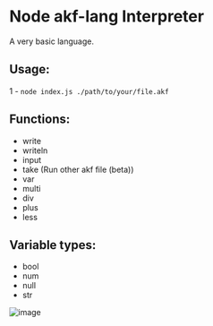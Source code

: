 # Node akf-lang Interpreter
A very basic language. 

## Usage:
1 - `node index.js ./path/to/your/file.akf`

## Functions:
- write
- writeln
- input
- take (Run other akf file (beta))
- var
- multi
- div
- plus
- less

## Variable types:
- bool
- num
- null
- str

![image](https://user-images.githubusercontent.com/70021050/156266675-4978b7f2-8b52-4751-8bc5-f755767a8035.png)
